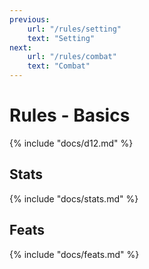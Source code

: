 ```yaml
---
previous:
    url: "/rules/setting"
    text: "Setting"
next:
    url: "/rules/combat"
    text: "Combat"
---
```


# Rules - Basics

{% include "docs/d12.md" %}

## Stats

{% include "docs/stats.md" %}

## Feats

{% include "docs/feats.md" %}